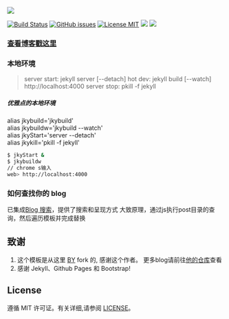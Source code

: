 

![](https://raw.githubusercontent.com/tanliner/tanliner.github.io/master/img/readme_preview.png)

[![Build Status](https://travis-ci.org/tanliner/tanliner.github.io.svg?branch=master)](https://travis-ci.org/tanliner/tanliner.github.io/)
[![GitHub issues](https://img.shields.io/github/issues/tanliner/tanliner.github.io.svg?style=flat)](https://github.com/tanliner/tanliner.github.io/issues)
[![License MIT](https://img.shields.io/badge/license-MIT-blue.svg?style=flat)](https://github.com/home-assistant/home-assistant-iOS/blob/master/LICENSE)
[![](https://img.shields.io/github/stars/tanliner/tanliner.github.io.svg?style=social&label=Star)](https://github.com/tanliner/tanliner.github.io)
[![](https://img.shields.io/github/forks/tanliner/tanliner.github.io.svg?style=social&label=Fork)](https://github.com/tanliner/tanliner.github.io)

>
### [查看博客戳这里](http://tanliner.github.io)

### 本地环境
> server start: jekyll server [--detach]
> hot dev: jekyll build [--watch]
> http://localhost:4000
> server stop: pkill -f jekyll


##### 优雅点的本地环境
alias jkybuild='jkybuild'<br/>
alias jkybuildw='jkybuild --watch'<br/>
alias jkyStart='server --detach'<br/>
alias jkykill='pkill -f jekyll'<br/>

```bash
$ jkyStart &
$ jkybuildw
// chrome s输入
web> http://localhost:4000
```

### 如何查找你的 blog
已集成[Blog 搜索](https://github.com/christian-fei/Simple-Jekyll-Search)，提供了搜索和呈现方式
大致原理，通过js执行post目录的查询，然后遍历模板并完成替换


## 致谢

1. 这个模板是从这里 [BY](https://github.com/qiubaiying/qiubaiying.github.io) fork 的, 感谢这个作者。 更多blog请前往[他的仓库](https://github.com/qiubaiying/)查看
2. 感谢 Jekyll、Github Pages 和 Bootstrap!

## License

遵循 MIT 许可证。有关详细,请参阅 [LICENSE](https://github.com/tanliner/tanliner.github.io/blob/master/LICENSE)。

